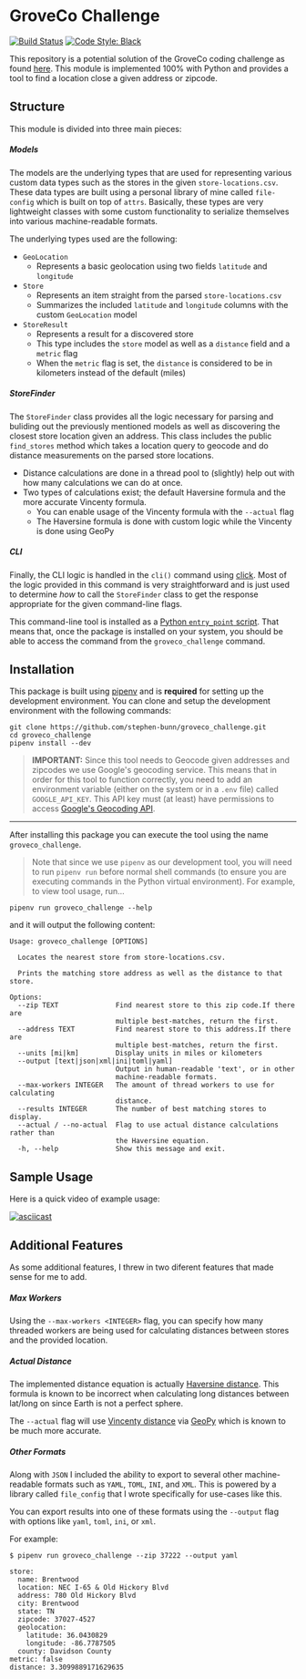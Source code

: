 # GroveCo Challenge

[![Build Status](https://travis-ci.com/stephen-bunn/groveco_challenge.svg?branch=master)](https://travis-ci.com/stephen-bunn/groveco_challenge)
[![Code Style: Black](https://img.shields.io/badge/code%20style-black-000000.svg)](https://github.com/python/black)

This repository is a potential solution of the GroveCo coding challenge as found [here](https://github.com/groveco/code-challenge).
This module is implemented 100% with Python and provides a tool to find a location close a given address or zipcode.

## Structure

This module is divided into three main pieces:

##### Models

The models are the underlying types that are used for representing various custom data types such as the stores in the given `store-locations.csv`.
These data types are built using a personal library of mine called `file-config` which is built on top of `attrs`.
Basically, these types are very lightweight classes with some custom functionality to serialize themselves into various machine-readable formats.

The underlying types used are the following:

- `GeoLocation`
  - Represents a basic geolocation using two fields `latitude` and `longitude`
- `Store`
  - Represents an item straight from the parsed `store-locations.csv`
  - Summarizes the included `latitude` and `longitude` columns with the custom `GeoLocation` model
- `StoreResult`
  - Represents a result for a discovered store
  - This type includes the `store` model as well as a `distance` field and a `metric` flag
  - When the `metric` flag is set, the `distance` is considered to be in kilometers instead of the default (miles)

##### StoreFinder

The `StoreFinder` class provides all the logic necessary for parsing and buliding out the previously mentioned models as well as discovering the closest store location given an address.
This class includes the public `find_stores` method which takes a location query to geocode and do distance measurements on the parsed store locations.

- Distance calculations are done in a thread pool to (slightly) help out with how many calculations we can do at once.
- Two types of calculations exist; the default Haversine formula and the more accurate Vincenty formula.
  - You can enable usage of the Vincenty formula with the `--actual` flag
  - The Haversine formula is done with custom logic while the Vincenty is done using GeoPy

##### CLI

Finally, the CLI logic is handled in the `cli()` command using [click](https://click.palletsprojects.com/en/7.x/).
Most of the logic provided in this command is very straightforward and is just used to determine _how_ to call the `StoreFinder` class to get the response appropriate for the given command-line flags.

This command-line tool is installed as a [Python `entry_point` script](https://python-packaging.readthedocs.io/en/latest/command-line-scripts.html).
That means that, once the package is installed on your system, you should be able to access the command from the `groveco_challenge` command.

## Installation

This package is built using [pipenv](https://docs.pipenv.org/en/latest/) and is **required** for setting up the development environment.
You can clone and setup the development environment with the following commands:

```console
git clone https://github.com/stephen-bunn/groveco_challenge.git
cd groveco_challenge
pipenv install --dev
```

> **IMPORTANT:** Since this tool needs to Geocode given addresses and zipcodes we use Google's geocoding service.
> This means that in order for this tool to function correctly, you need to add an environment variable (either on the system or in a `.env` file) called `GOOGLE_API_KEY`.
> This API key must (at least) have permissions to access [Google's Geocoding API](https://developers.google.com/maps/documentation/geocoding/start).

---

After installing this package you can execute the tool using the name `groveco_challenge`.

> Note that since we use `pipenv` as our development tool, you will need to run `pipenv run` before normal shell commands (to ensure you are executing commands in the Python virtual environment).
> For example, to view tool usage, run...

```console
pipenv run groveco_challenge --help
```

and it will output the following content:

```
Usage: groveco_challenge [OPTIONS]

  Locates the nearest store from store-locations.csv.

  Prints the matching store address as well as the distance to that store.

Options:
  --zip TEXT              Find nearest store to this zip code.If there are
                          multiple best-matches, return the first.
  --address TEXT          Find nearest store to this address.If there are
                          multiple best-matches, return the first.
  --units [mi|km]         Display units in miles or kilometers
  --output [text|json|xml|ini|toml|yaml]
                          Output in human-readable 'text', or in other
                          machine-readable formats.
  --max-workers INTEGER   The amount of thread workers to use for calculating
                          distance.
  --results INTEGER       The number of best matching stores to display.
  --actual / --no-actual  Flag to use actual distance calculations rather than
                          the Haversine equation.
  -h, --help              Show this message and exit.
```

## Sample Usage

Here is a quick video of example usage:

[![asciicast](https://asciinema.org/a/B6MjRVoYiMAP4qoPiGNLECroc.svg)](https://asciinema.org/a/B6MjRVoYiMAP4qoPiGNLECroc)

## Additional Features

As some additional features, I threw in two diferent features that made sense for me to add.

##### Max Workers

Using the `--max-workers <INTEGER>` flag, you can specify how many threaded workers are being used for calculating distances between stores and the provided location.

##### Actual Distance

The implemented distance equation is actually [Haversine distance](https://en.wikipedia.org/wiki/Haversine_formula).
This formula is known to be incorrect when calculating long distances between lat/long on since Earth is not a perfect sphere.

The `--actual` flag will use [Vincenty distance](https://en.wikipedia.org/wiki/Vincenty%27s_formulae>) via [GeoPy](https://geopy.readthedocs.io/en/stable/) which is known to be much more accurate.

##### Other Formats

Along with `JSON` I included the ability to export to several other machine-readable formats such as `YAML`, `TOML`, `INI`, and `XML`.
This is powered by a library called `file_config` that I wrote specifically for use-cases like this.

You can export results into one of these formats using the `--output` flag with options like `yaml`, `toml`, `ini`, or `xml`.

For example:

```console
$ pipenv run groveco_challenge --zip 37222 --output yaml

store:
  name: Brentwood
  location: NEC I-65 & Old Hickory Blvd
  address: 780 Old Hickory Blvd
  city: Brentwood
  state: TN
  zipcode: 37027-4527
  geolocation:
    latitude: 36.0430829
    longitude: -86.7787505
  county: Davidson County
metric: false
distance: 3.3099889171629635
```
